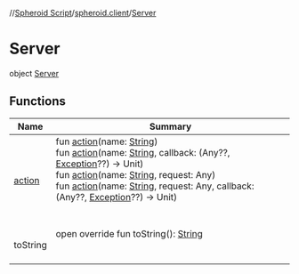 //[Spheroid Script](../../index.md)/[spheroid.client](../index.md)/[Server](index.md)



# Server  
 object [Server](index.md)   


## Functions  
  
|  Name|  Summary| 
|---|---|
| [action](action.md)| fun [action](action.md)(name: [String](../../spheroid/-string/index.md))  <br>fun [action](action.md)(name: [String](../../spheroid/-string/index.md), callback: (Any??, [Exception](https://docs.oracle.com/javase/8/docs/api/java/lang/Exception.html)??) -> Unit)  <br>fun [action](action.md)(name: [String](../../spheroid/-string/index.md), request: Any)  <br>fun [action](action.md)(name: [String](../../spheroid/-string/index.md), request: Any, callback: (Any??, [Exception](https://docs.oracle.com/javase/8/docs/api/java/lang/Exception.html)??) -> Unit)  <br><br><br>
| toString| open override fun toString(): [String](../../spheroid/-string/index.md)  <br><br><br>

